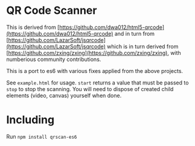 # QR Code Scanner
This is derived from [https://github.com/dwa012/html5-qrcode](https://github.com/dwa012/html5-qrcode) and in turn from [https://github.com/LazarSoft/jsqrcode](https://github.com/LazarSoft/jsqrcode) which is in turn derived from [https://github.com/zxing/zxing](https://github.com/zxing/zxing), with numberious community contributions.

This is a port to es6 with various fixes applied from the above projects.

See `example.html` for usage.  `start` returns a value that must be passed to `stop` to stop the scanning.  You will need to dispose of created child elements (video, canvas) yourself when done.

# Including

Run `npm install qrscan-es6`
